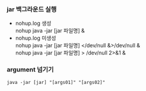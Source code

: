 ### jar 백그라운드 실행
- nohup.log 생성  
    nohup java -jar [jar 파일명] &  
- nohup.log 미생성  
    nohup java -jar [jar 파일명] </dev/null &>/dev/null &  
    nohup java -jar [jar 파일명] > /dev/null 2>&1 &

### argument 넘기기
    java -jar [jar] "[args01]" "[args02]"